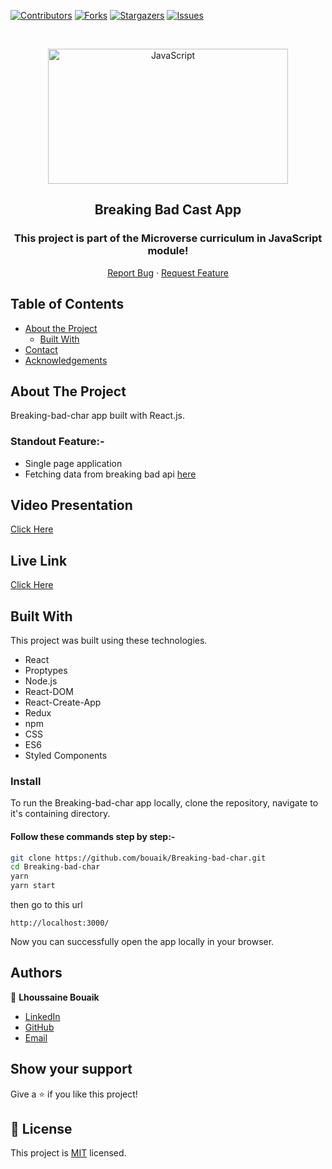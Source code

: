 <!--
*** Thanks for checking out this README Template. If you have a suggestion that would
*** make this better, please fork the repo and create a pull request or simply open
*** an issue with the tag "enhancement".
*** Thanks again! Now go create something AMAZING! :D
-->

<!-- PROJECT SHIELDS -->
<!--
*** I'm using markdown "reference style" links for readability.
*** Reference links are enclosed in brackets [ ] instead of parentheses ( ).
*** See the bottom of this document for the declaration of the reference variables
*** for contributors-url, forks-url, etc. This is an optional, concise syntax you may use.
*** https://www.markdownguide.org/basic-syntax/#reference-style-links
-->

[![Contributors][contributors-shield]][contributors-url]
[![Forks][forks-shield]][forks-url]
[![Stargazers][stars-shield]][stars-url]
[![Issues][issues-shield]][issues-url]

<!-- PROJECT LOGO -->

<br />
<p align="center">
  <a href="git@github.com:bouaik/Breaking-bad-char.git">
    <p align="center"> <img src="https://www.inovex.de/blog/wp-content/uploads/2022/01/one-year-of-react-native.png"alt="JavaScript" width="384" height="216"> </p>
  </a>

  <h2 align="center">Breaking Bad Cast App</h2>
  <h3 align="center"> This project is part of the Microverse curriculum in JavaScript module! </h3>

  <p align="center">
    <a href="hhttps://github.com/bouaik/Breaking-bad-char/issues">Report Bug</a>
    · 
    <a href="https://github.com/bouaik/Breaking-bad-char/issues">Request Feature</a>
  </p>
</p>

<!-- TABLE OF CONTENTS -->

## Table of Contents

- [About the Project](#about-the-project)
  - [Built With](#built-with)
- [Contact](#Authors)
- [Acknowledgements](#acknowledgements)

<!-- ABOUT THE PROJECT -->

## About The Project

Breaking-bad-char app built with React.js.

### Standout Feature:-

- Single page application
- Fetching data from breaking bad api [here](https://breakingbadapi.com/)

## Video Presentation

[Click Here](https://youtu.be/ervr_vty4wU)

## Live Link

[Click Here](https://lhoussaine-breaking-bad.herokuapp.com/)

<!-- BUILD WITH -->

## Built With

This project was built using these technologies.

- React
- Proptypes
- Node.js
- React-DOM
- React-Create-App
- Redux
- npm
- CSS
- ES6
- Styled Components

### Install

To run the Breaking-bad-char app locally, clone the repository, navigate to it's containing directory.

#### Follow these commands step by step:-

```bash
git clone https://github.com/bouaik/Breaking-bad-char.git
cd Breaking-bad-char
yarn
yarn start
```

then go to this url

```
http://localhost:3000/
```

Now you can successfully open the app locally in your browser.

<!-- CONTACT -->

## Authors

👤 **Lhoussaine Bouaik**

- [LinkedIn](https://www.linkedin.com/in/lhoussainebouaik)
- [GitHub](https://github.com/bouaik)
- [Email](bouaik.lhou@gmail.com)

## Show your support

Give a ⭐️ if you like this project!

<!-- MARKDOWN LINKS & IMAGES -->
<!-- https://www.markdownguide.org/basic-syntax/#reference-style-links -->

[contributors-shield]: https://img.shields.io/github/contributors/bouaik/Breaking-bad-char.svg?style=flat-square
[contributors-url]: https://github.com/bouaik/Breaking-bad-char/graphs/contributors
[forks-shield]: https://img.shields.io/github/forks/bouaik/Breaking-bad-char.svg?style=flat-square
[forks-url]: https://github.com/jbouaik/Breaking-bad-char/network/members
[stars-shield]: https://img.shields.io/github/stars/bouaik/Breaking-bad-char.svg?style=flat-square
[stars-url]: https://github.com/bouaik/Breaking-bad-char/stargazers
[issues-shield]: https://img.shields.io/github/issues/bouaik/Breaking-bad-char.svg?style=flat-square
[issues-url]: https://github.com/bouaik/Breaking-bad-char/issues

## 📝 License

This project is [MIT](https://opensource.org/licenses/MIT) licensed.
